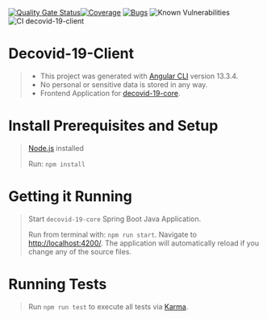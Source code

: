 [![Quality Gate Status](https://sonarcloud.io/api/project_badges/measure?project=vitoco84_decovid-19-client&metric=alert_status)](https://sonarcloud.io/summary/new_code?id=vitoco84_decovid-19-client)[![Coverage](https://sonarcloud.io/api/project_badges/measure?project=vitoco84_decovid-19-client&metric=coverage)](https://sonarcloud.io/component_measures/metric/coverage/list?id=vitoco84_decovid-19-client)
[![Bugs](https://sonarcloud.io/api/project_badges/measure?project=vitoco84_decovid-19-client&metric=bugs)](https://sonarcloud.io/component_measures/metric/reliability_rating/list?id=vitoco84_decovid-19-client)
![Known Vulnerabilities](https://snyk.io/test/github/vitoco84/decovid-19-client/badge.svg)
![CI decovid-19-client](https://github.com/vitoco84/decovid-19-client/actions/workflows/ci-decovid-19-client.yml/badge.svg)

# Decovid-19-Client

> * This project was generated with [Angular CLI](https://github.com/angular/angular-cli) version 13.3.4.
> * No personal or sensitive data is stored in any way.
> * Frontend Application for [decovid-19-core](https://github.com/vitoco84/decovid-19-core).

# Install Prerequisites and Setup
> [Node.js](https://nodejs.org/en/) installed
> 
> Run: `npm install`

# Getting it Running
> Start `decovid-19-core` Spring Boot Java Application.
> 
> Run from terminal with: `npm run start`. Navigate to [http://localhost:4200/](http://localhost:4200/). The application will automatically reload if you change any of the source files.

# Running Tests

> Run `npm run test` to execute all tests via [Karma](https://karma-runner.github.io).
